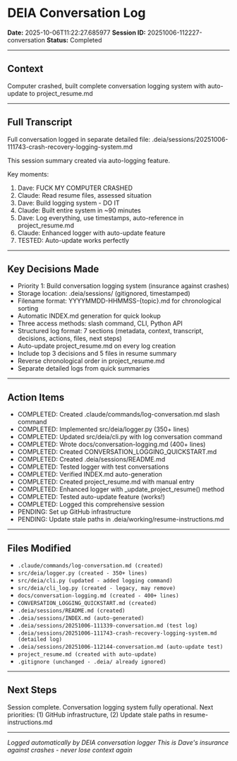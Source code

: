 # DEIA Conversation Log

**Date:** 2025-10-06T11:22:27.685977
**Session ID:** 20251006-112227-conversation
**Status:** Completed

---

## Context
Computer crashed, built complete conversation logging system with auto-update to project_resume.md

---

## Full Transcript
Full conversation logged in separate detailed file: .deia/sessions/20251006-111743-crash-recovery-logging-system.md

This session summary created via auto-logging feature.

Key moments:
1. Dave: FUCK MY COMPUTER CRASHED
2. Claude: Read resume files, assessed situation
3. Dave: Build logging system - DO IT
4. Claude: Built entire system in ~90 minutes
5. Dave: Log everything, use timestamps, auto-reference in project_resume.md
6. Claude: Enhanced logger with auto-update feature
7. TESTED: Auto-update works perfectly


---

## Key Decisions Made
- Priority 1: Build conversation logging system (insurance against crashes)
- Storage location: .deia/sessions/ (gitignored, timestamped)
- Filename format: YYYYMMDD-HHMMSS-{topic}.md for chronological sorting
- Automatic INDEX.md generation for quick lookup
- Three access methods: slash command, CLI, Python API
- Structured log format: 7 sections (metadata, context, transcript, decisions, actions, files, next steps)
- Auto-update project_resume.md on every log creation
- Include top 3 decisions and 5 files in resume summary
- Reverse chronological order in project_resume.md
- Separate detailed logs from quick summaries

---

## Action Items
- COMPLETED: Created .claude/commands/log-conversation.md slash command
- COMPLETED: Implemented src/deia/logger.py (350+ lines)
- COMPLETED: Updated src/deia/cli.py with log conversation command
- COMPLETED: Wrote docs/conversation-logging.md (400+ lines)
- COMPLETED: Created CONVERSATION_LOGGING_QUICKSTART.md
- COMPLETED: Created .deia/sessions/README.md
- COMPLETED: Tested logger with test conversations
- COMPLETED: Verified INDEX.md auto-generation
- COMPLETED: Created project_resume.md with manual entry
- COMPLETED: Enhanced logger with _update_project_resume() method
- COMPLETED: Tested auto-update feature (works!)
- COMPLETED: Logged this comprehensive session
- PENDING: Set up GitHub infrastructure
- PENDING: Update stale paths in .deia/working/resume-instructions.md

---

## Files Modified
- `.claude/commands/log-conversation.md (created)`
- `src/deia/logger.py (created - 350+ lines)`
- `src/deia/cli.py (updated - added logging command)`
- `src/deia/cli_log.py (created - legacy, may remove)`
- `docs/conversation-logging.md (created - 400+ lines)`
- `CONVERSATION_LOGGING_QUICKSTART.md (created)`
- `.deia/sessions/README.md (created)`
- `.deia/sessions/INDEX.md (auto-generated)`
- `.deia/sessions/20251006-111339-conversation.md (test log)`
- `.deia/sessions/20251006-111743-crash-recovery-logging-system.md (detailed log)`
- `.deia/sessions/20251006-112144-conversation.md (auto-update test)`
- `project_resume.md (created with auto-update)`
- `.gitignore (unchanged - .deia/ already ignored)`

---

## Next Steps
Session complete. Conversation logging system fully operational. Next priorities: (1) GitHub infrastructure, (2) Update stale paths in resume-instructions.md

---

*Logged automatically by DEIA conversation logger*
*This is Dave's insurance against crashes - never lose context again*
